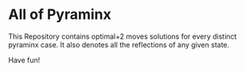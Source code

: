 All of Pyraminx
===

This Repository contains optimal+2 moves solutions for every distinct pyraminx case. 
It also denotes all the reflections of any given state.

Have fun!